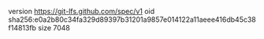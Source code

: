 version https://git-lfs.github.com/spec/v1
oid sha256:e0a2b80c34fa329d89397b31201a9857e014122a11aeee416db45c38f14813fb
size 7048
